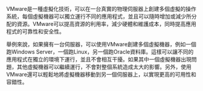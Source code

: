 VMware是一種虛擬化技術，可以在一台真實的物理伺服器上創建多個虛擬的操作系統，每個虛擬機器可以獨立運行不同的應用程式，並且可以隨時增加或減少所分配的資源。VMware可以提高資源的利用率，減少硬體和維護成本，同時提高應用程式的可靠性和安全性。

舉例來說，如果擁有一台伺服器，可以使用VMware創建多個虛擬機器，例如一個跑Windows Server，一個跑Linux，另一個跑Oracle資料庫。這樣可以讓不同的應用程式在獨立的環境下運行，並且不會相互干擾。如果其中一個虛擬機器出現問題，其他虛擬機器可以繼續運行，不會對整個系統造成太大的影響。另外，使用VMware還可以輕鬆地將虛擬機器移動到另一個伺服器上，以實現更高的可用性和容錯性。